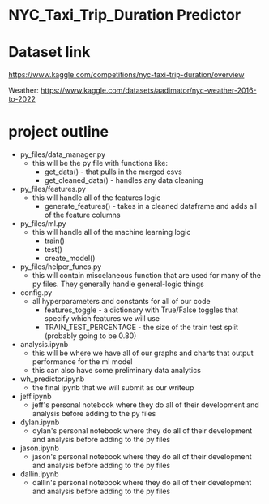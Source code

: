 # NYC_Taxi_Trip_Duration Predictor

# Dataset link

https://www.kaggle.com/competitions/nyc-taxi-trip-duration/overview

Weather:
https://www.kaggle.com/datasets/aadimator/nyc-weather-2016-to-2022

# project outline

* py_files/data_manager.py
    * this will be the py file with functions like:
        * get_data() - that pulls in the merged csvs
        * get_cleaned_data() - handles any data cleaning
* py_files/features.py
    * this will handle all of the features logic
        * generate_features() - takes in a cleaned dataframe and adds all of the feature columns
* py_files/ml.py
    * this will handle all of the machine learning logic
        * train()
        * test()
        * create_model()
* py_files/helper_funcs.py
    * this will contain miscelaneous function that are used for many of the py files. They generally handle general-logic things
* config.py
    * all hyperparameters and constants for all of our code
        * features_toggle - a dictionary with True/False toggles that specify which features we will use
        * TRAIN_TEST_PERCENTAGE - the size of the train test split (probably going to be 0.80)
* analysis.ipynb
    * this will be where we have all of our graphs and charts that output performance for the ml model
    * this can also have some preliminary data analytics
* wh_predictor.ipynb
    * the final ipynb that we will submit as our writeup
* jeff.ipynb
    * jeff's personal notebook where they do all of their development and analysis before adding to the py files
* dylan.ipynb
    * dylan's personal notebook where they do all of their development and analysis before adding to the py files
* jason.ipynb
    * jason's personal notebook where they do all of their development and analysis before adding to the py files
* dallin.ipynb
    * dallin's personal notebook where they do all of their development and analysis before adding to the py files



